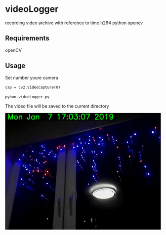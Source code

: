 # videoLogger
recording video archive with reference to time  h264  python opencv

## Requirements
openCV

## Usage
Set number youre camera 
```
cap = cv2.VideoCapture(0)

```

`pyhon videoLogger.py`

The video file will be saved to the current directory

![](./output.png)

